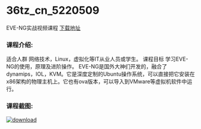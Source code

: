 # 36tz_cn_5220509
EVE-NG实战视频课程
[下载地址](http://www.36tz.cn/article/5220509 "下载地址")
### 课程介绍:
适合人群
网络技术，Linux，虚拟化等IT从业人员或学生。
课程目标
学习EVE-NG的使用，原理及进阶操作。
EVE-NG是国外大神们开发的，融合了dynamips，IOL，KVM。它是深度定制的Ubuntu操作系统，可以直接把它安装在x86架构的物理主机上。它也有ova版本，可以导入到VMware等虚拟机软件中运行。

### 课程截图:
[![download](http://36tz.cn/muke_img/2021_07_2-50.png "下载地址")](http://www.36tz.cn "下载地址")
